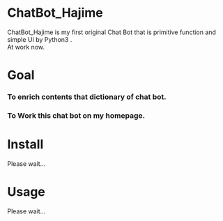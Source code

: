 # ChatBot_Hajime

ChatBot_Hajime is my first original Chat Bot that is primitive function and simple UI by Python3 .<br>
At work now.

# Goal

### To enrich contents that dictionary of chat bot.

### To Work this chat bot on my homepage.

# Install

Please wait...

# Usage

Please wait...
